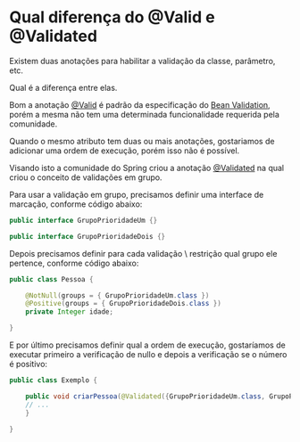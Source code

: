# Qual diferença do @Valid e @Validated

Existem duas anotações para habilitar a validação da classe, parâmetro, etc.

Qual é a diferença entre elas.

Bom a anotação [@Valid](https://docs.oracle.com/javaee/7/api/javax/validation/Valid.html) é padrão da especificação 
do [Bean Validation](https://docs.oracle.com/javaee/7/api/javax/validation/package-summary.html), porém a mesma não tem
uma determinada funcionalidade requerida pela comunidade.

Quando o mesmo atributo tem duas ou mais anotações, gostariamos de adicionar uma ordem de execução, porém isso não é possível.

Visando isto a comunidade do Spring criou a anotação [@Validated](https://docs.spring.io/spring/docs/current/javadoc-api/org/springframework/validation/annotation/Validated.html) 
na qual criou o conceito de validações em grupo.

Para usar a validação em grupo, precisamos definir uma interface de marcação, conforme código abaixo:

```java
public interface GrupoPrioridadeUm {}

public interface GrupoPrioridadeDois {}
```

Depois precisamos definir para cada validação \ restrição qual grupo ele pertence, conforme código abaixo:

```java
public class Pessoa {

    @NotNull(groups = { GrupoPrioridadeUm.class })
    @Positive(groups = { GrupoPrioridadeDois.class })
    private Integer idade;

}
```

E por último precisamos definir qual a ordem de execução, gostaríamos de executar primeiro a verificação de nullo e depois 
a verificação se o número é positivo:

```java
public class Exemplo {

    public void criarPessoa(@Validated({GrupoPrioridadeUm.class, GrupoPrioridadeDois.class}) Pessoa pessoa) {
    // ...
    }

}
```